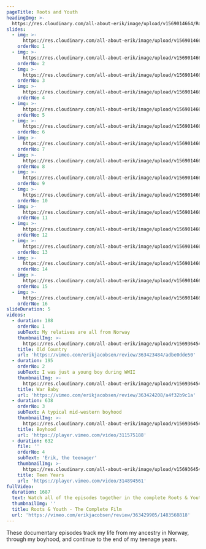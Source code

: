 ```yaml
---
pageTitle: Roots and Youth
headingImg: >-
  https://res.cloudinary.com/all-about-erik/image/upload/v1569014664/RootsAndYouth/rootsandyouth-u1271_rvbm7p.png
slides:
  - img: >-
      https://res.cloudinary.com/all-about-erik/image/upload/v1569014663/RootsAndYouth/img068-2-2_xq5irg.jpg
    orderNo: 1
  - img: >-
      https://res.cloudinary.com/all-about-erik/image/upload/v1569014664/RootsAndYouth/img068-5-2_sxhhap.jpg
    orderNo: 2
  - img: >-
      https://res.cloudinary.com/all-about-erik/image/upload/v1569014664/RootsAndYouth/img076-4-2_wqbv20.jpg
    orderNo: 3
  - img: >-
      https://res.cloudinary.com/all-about-erik/image/upload/v1569014664/RootsAndYouth/img078-5-2_z1f4vx.jpg
    orderNo: 4
  - img: >-
      https://res.cloudinary.com/all-about-erik/image/upload/v1569014663/RootsAndYouth/img076-1-127_tamm2d.jpg
    orderNo: 5
  - img: >-
      https://res.cloudinary.com/all-about-erik/image/upload/v1569014663/RootsAndYouth/img075-130_e08irw.jpg
    orderNo: 6
  - img: >-
      https://res.cloudinary.com/all-about-erik/image/upload/v1569014665/RootsAndYouth/25_ruthy-sbdayparty_svg623.jpg
    orderNo: 7
  - img: >-
      https://res.cloudinary.com/all-about-erik/image/upload/v1569014662/RootsAndYouth/51_youngerik_12_f7ajuw.jpg
    orderNo: 8
  - img: >-
      https://res.cloudinary.com/all-about-erik/image/upload/v1569014661/RootsAndYouth/29_youngerik_indianparty2_hg6fyz.jpg
    orderNo: 9
  - img: >-
      https://res.cloudinary.com/all-about-erik/image/upload/v1569014665/RootsAndYouth/24_youngerik_4_n7ef3r.jpg
    orderNo: 10
  - img: >-
      https://res.cloudinary.com/all-about-erik/image/upload/v1569014662/RootsAndYouth/31_scoutcamp_ncyh6v.jpg
    orderNo: 11
  - img: >-
      https://res.cloudinary.com/all-about-erik/image/upload/v1569014661/RootsAndYouth/48_youngerik_cubscouts1_00_x09had.jpg
    orderNo: 12
  - img: >-
      https://res.cloudinary.com/all-about-erik/image/upload/v1569014662/RootsAndYouth/34_img032-2_u2kznv.jpg
    orderNo: 13
  - img: >-
      https://res.cloudinary.com/all-about-erik/image/upload/v1569014662/RootsAndYouth/64_erik_photo_college_iwg3yz.jpg
    orderNo: 14
  - img: >-
      https://res.cloudinary.com/all-about-erik/image/upload/v1569014664/RootsAndYouth/52_img006-2_ndpfja.jpg
    orderNo: 15
  - img: >-
      https://res.cloudinary.com/all-about-erik/image/upload/v1569014662/RootsAndYouth/62_img001-1_ambmja.jpg
    orderNo: 16
slideDuration: 5
videos:
  - duration: 188
    orderNo: 1
    subText: My relatives are all from Norway
    thumbnailImg: >-
      https://res.cloudinary.com/all-about-erik/image/upload/v1569364541/RootsAndYouth/oldcountry_jcz2o1.jpg
    title: Old Country
    url: 'https://vimeo.com/erikjacobsen/review/363423484/adbe0dde50'
  - duration: 195
    orderNo: 2
    subText: I was just a young boy during WWII
    thumbnailImg: >-
      https://res.cloudinary.com/all-about-erik/image/upload/v1569364541/RootsAndYouth/baby_wcxag2.jpg
    title: War Baby
    url: 'https://vimeo.com/erikjacobsen/review/363424208/a4f32b9c1a'
  - duration: 638
    orderNo: 3
    subText: A typical mid-western boyhood
    thumbnailImg: >-
      https://res.cloudinary.com/all-about-erik/image/upload/v1569364541/RootsAndYouth/boyhood_fejj05.jpg
    title: Boyhood
    url: 'https://player.vimeo.com/video/311575188'
  - duration: 632
    file: ''
    orderNo: 4
    subText: 'Erik, the teenager'
    thumbnailImg: >-
      https://res.cloudinary.com/all-about-erik/image/upload/v1569364541/RootsAndYouth/teenyears_um5duc.jpg
    title: Teen Years
    url: 'https://player.vimeo.com/video/314894561'
fullVideo:
  duration: 1687
  text: Watch all of the episodes together in the complete Roots & Youth film
  thumbnailImg: ''
  title: Roots & Youth - The Complete Film
  url: 'https://vimeo.com/erikjacobsen/review/363429905/1483568818'
---
```

These documentary episodes track my life from my ancestry in Norway, through my boyhood, and continue to the end of my teenage years.
